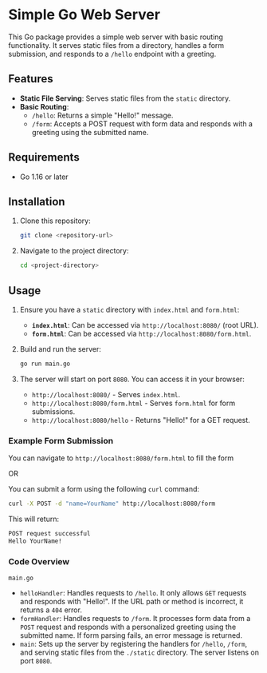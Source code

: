 # Simple Go Web Server

This Go package provides a simple web server with basic routing functionality. It serves static files from a directory, handles a form submission, and responds to a `/hello` endpoint with a greeting.

## Features

- **Static File Serving**: Serves static files from the `static` directory.
- **Basic Routing**:
  - `/hello`: Returns a simple "Hello!" message.
  - `/form`: Accepts a POST request with form data and responds with a greeting using the submitted name.

## Requirements

- Go 1.16 or later

## Installation

1. Clone this repository:
   ```bash
   git clone <repository-url>
   ```
2. Navigate to the project directory:
   ```bash
   cd <project-directory>
   ```

## Usage

1. Ensure you have a `static` directory with `index.html` and `form.html`:

   - **`index.html`**: Can be accessed via `http://localhost:8080/` (root URL).
   - **`form.html`**: Can be accessed via `http://localhost:8080/form.html`.

2. Build and run the server:

   ```bash
   go run main.go
   ```

3. The server will start on port `8080`. You can access it in your browser:
   - `http://localhost:8080/` - Serves `index.html`.
   - `http://localhost:8080/form.html` - Serves `form.html` for form submissions.
   - `http://localhost:8080/hello` - Returns "Hello!" for a GET request.

### Example Form Submission

You can navigate to `http://localhost:8080/form.html` to fill the form

OR

You can submit a form using the following `curl` command:

```bash
curl -X POST -d "name=YourName" http://localhost:8080/form
```

This will return:

```bash
POST request successful
Hello YourName!
```

### Code Overview

`main.go`

- `helloHandler`: Handles requests to `/hello`. It only allows `GET` requests and responds with "Hello!". If the URL path or method is incorrect, it returns a `404` error.
- `formHandler`: Handles requests to `/form`. It processes form data from a `POST` request and responds with a personalized greeting using the submitted name. If form parsing fails, an error message is returned.
- `main`: Sets up the server by registering the handlers for `/hello`, `/form`, and serving static files from the `./static` directory. The server listens on port `8080`.
